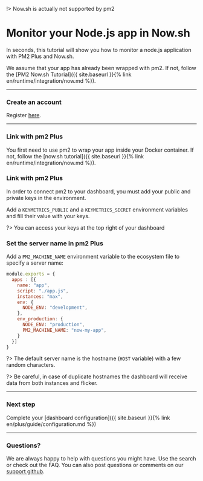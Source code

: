 !> Now.sh is actually not supported by pm2

# Monitor your Node.js app in Now.sh

In seconds, this tutorial will show you how to monitor a node.js application with PM2 Plus and Now.sh.

We assume that your app has already been wrapped with pm2. If not, follow the [PM2 Now.sh Tutorial]({{ site.baseurl }}{% link en/runtime/integration/now.md %}).

---

### Create an account

Register [here](https://app.keymetrics.io/api/oauth/register).

---

### Link with pm2 Plus

You first need to use pm2 to wrap your app inside your Docker container. If not, follow the [now.sh tutorial]({{ site.baseurl }}{% link en/runtime/integration/now.md %}).

### Link with pm2 Plus

In order to connect pm2 to your dashboard, you must add your public and private keys in the environment.

Add a `KEYMETRICS_PUBLIC` and a `KEYMETRICS_SECRET` environment variables and fill their value with your keys.

?> You can access your keys at the top right of your dashboard

### Set the server name in pm2 Plus

Add a `PM2_MACHINE_NAME` environment variable to the ecosystem file to specify a server name:

```javascript
module.exports = {
  apps : [{
    name: "app",
    script: "./app.js",
    instances: "max",
    env: {
      NODE_ENV: "development",
    },
    env_production: {
      NODE_ENV: "production",
      PM2_MACHINE_NAME: "now-my-app",
    }
  }]
}
```

?> The default server name is the hostname (`HOST` variable) with a few random characters.

?> Be careful, in case of duplicate hostnames the dashboard will receive data from both instances and flicker.

---

### Next step

Complete your [dashboard configuration]({{ site.baseurl }}{% link en/plus/guide/configuration.md %})

---

### Questions?

We are always happy to help with questions you might have. Use the search or check out the FAQ. You can also post questions or comments on our [support github](https://github.com/keymetrics/keymetrics-support/issues).